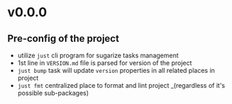 # v0.0.0

## Pre-config of the project

- utilize `just` cli program for sugarize tasks management
- 1st line in `VERSION.md` file is parsed for version of the project
- `just bump` task will update `version` properties in all related places in
  project
- `just fmt` centralized place to format and lint project _(regardless of it's
  possible sub-packages)
